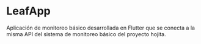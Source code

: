 # LeafApp
Aplicación de monitoreo básico desarrollada en Flutter que se conecta a la misma API del sistema de monitoreo básico del proyecto hojita.
